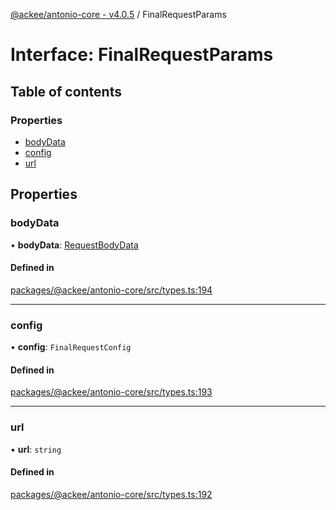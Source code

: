 [@ackee/antonio-core - v4.0.5](../README.md) / FinalRequestParams

# Interface: FinalRequestParams

## Table of contents

### Properties

-   [bodyData](finalrequestparams.md#bodydata)
-   [config](finalrequestparams.md#config)
-   [url](finalrequestparams.md#url)

## Properties

### bodyData

• **bodyData**: [RequestBodyData](../README.md#requestbodydata)

#### Defined in

[packages/@ackee/antonio-core/src/types.ts:194](https://github.com/AckeeCZ/antonio/blob/27c90ed/packages/@ackee/antonio-core/src/types.ts#L194)

---

### config

• **config**: `FinalRequestConfig`

#### Defined in

[packages/@ackee/antonio-core/src/types.ts:193](https://github.com/AckeeCZ/antonio/blob/27c90ed/packages/@ackee/antonio-core/src/types.ts#L193)

---

### url

• **url**: `string`

#### Defined in

[packages/@ackee/antonio-core/src/types.ts:192](https://github.com/AckeeCZ/antonio/blob/27c90ed/packages/@ackee/antonio-core/src/types.ts#L192)
